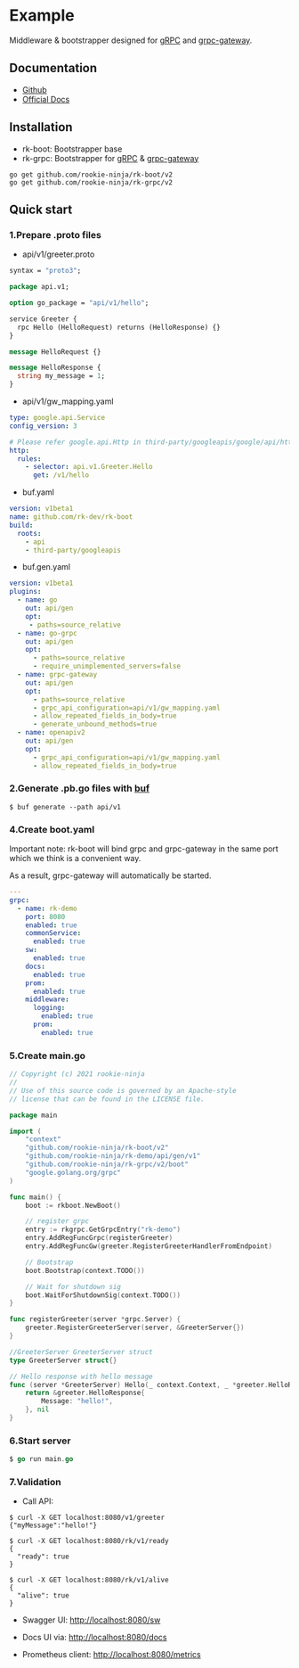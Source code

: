 # Example
Middleware & bootstrapper designed for [gRPC](https://grpc.io/docs/languages/go/) and [grpc-gateway](https://github.com/grpc-ecosystem/grpc-gateway).

## Documentation
- [Github](https://github.com/rookie-ninja/rk-grpc)
- [Official Docs](https://docs.rkdev.info)

## Installation
- rk-boot: Bootstrapper base
- rk-grpc: Bootstrapper for [gRPC](https://grpc.io/docs/languages/go/) & [grpc-gateway](https://github.com/grpc-ecosystem/grpc-gateway)

```shell
go get github.com/rookie-ninja/rk-boot/v2
go get github.com/rookie-ninja/rk-grpc/v2
```

## Quick start
### 1.Prepare .proto files
- api/v1/greeter.proto

```protobuf
syntax = "proto3";

package api.v1;

option go_package = "api/v1/hello";

service Greeter {
  rpc Hello (HelloRequest) returns (HelloResponse) {}
}

message HelloRequest {}

message HelloResponse {
  string my_message = 1;
}
```

- api/v1/gw_mapping.yaml

```yaml
type: google.api.Service
config_version: 3

# Please refer google.api.Http in third-party/googleapis/google/api/http.proto file for details.
http:
  rules:
    - selector: api.v1.Greeter.Hello
      get: /v1/hello
```

- buf.yaml

```yaml
version: v1beta1
name: github.com/rk-dev/rk-boot
build:
  roots:
    - api
    - third-party/googleapis
```

- buf.gen.yaml

```yaml
version: v1beta1
plugins:
  - name: go
    out: api/gen
    opt:
     - paths=source_relative
  - name: go-grpc
    out: api/gen
    opt:
      - paths=source_relative
      - require_unimplemented_servers=false
  - name: grpc-gateway
    out: api/gen
    opt:
      - paths=source_relative
      - grpc_api_configuration=api/v1/gw_mapping.yaml
      - allow_repeated_fields_in_body=true
      - generate_unbound_methods=true
  - name: openapiv2
    out: api/gen
    opt:
      - grpc_api_configuration=api/v1/gw_mapping.yaml
      - allow_repeated_fields_in_body=true
```

### 2.Generate .pb.go files with [buf](https://docs.buf.build/introduction)
```
$ buf generate --path api/v1
```

### 4.Create boot.yaml
Important note: rk-boot will bind grpc and grpc-gateway in the same port which we think is a convenient way.

As a result, grpc-gateway will automatically be started.

```yaml
---
grpc:
  - name: rk-demo
    port: 8080
    enabled: true
    commonService:
      enabled: true
    sw:
      enabled: true
    docs:
      enabled: true
    prom:
      enabled: true
    middleware:
      logging:
        enabled: true
      prom:
        enabled: true
```

### 5.Create main.go
```go
// Copyright (c) 2021 rookie-ninja
//
// Use of this source code is governed by an Apache-style
// license that can be found in the LICENSE file.

package main

import (
	"context"
	"github.com/rookie-ninja/rk-boot/v2"
	"github.com/rookie-ninja/rk-demo/api/gen/v1"
	"github.com/rookie-ninja/rk-grpc/v2/boot"
	"google.golang.org/grpc"
)

func main() {
	boot := rkboot.NewBoot()

	// register grpc
	entry := rkgrpc.GetGrpcEntry("rk-demo")
	entry.AddRegFuncGrpc(registerGreeter)
	entry.AddRegFuncGw(greeter.RegisterGreeterHandlerFromEndpoint)

	// Bootstrap
	boot.Bootstrap(context.TODO())

	// Wait for shutdown sig
	boot.WaitForShutdownSig(context.TODO())
}

func registerGreeter(server *grpc.Server) {
	greeter.RegisterGreeterServer(server, &GreeterServer{})
}

//GreeterServer GreeterServer struct
type GreeterServer struct{}

// Hello response with hello message
func (server *GreeterServer) Hello(_ context.Context, _ *greeter.HelloRequest) (*greeter.HelloResponse, error) {
	return &greeter.HelloResponse{
		Message: "hello!",
	}, nil
}
```

### 6.Start server

```go
$ go run main.go
```

### 7.Validation
- Call API:

```shell script
$ curl -X GET localhost:8080/v1/greeter
{"myMessage":"hello!"}

$ curl -X GET localhost:8080/rk/v1/ready
{
  "ready": true
}

$ curl -X GET localhost:8080/rk/v1/alive
{
  "alive": true
}
```

- Swagger UI: [http://localhost:8080/sw](http://localhost:8080/sw)

- Docs UI via: [http://localhost:8080/docs](http://localhost:8080/docs)

- Prometheus client: [http://localhost:8080/metrics](http://localhost:8080/metrics)
